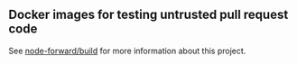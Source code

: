 ## Docker images for testing untrusted pull request code

See [node-forward/build](https://github.com/node-forward/build) for more information about this project.

